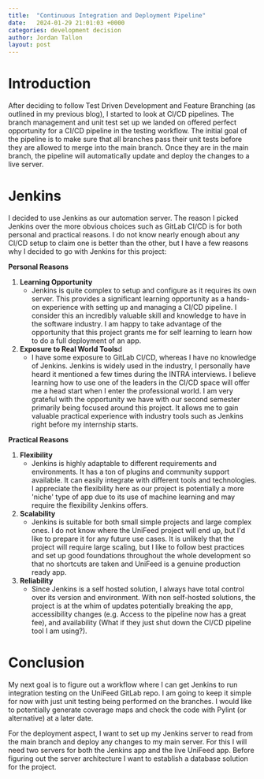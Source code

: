 ```yaml
---
title:  "Continuous Integration and Deployment Pipeline"
date:   2024-01-29 21:01:03 +0000
categories: development decision
author: Jordan Tallon
layout: post
---
```


# Introduction
After deciding to follow Test Driven Development and Feature Branching (as outlined in my previous blog), I started to look at CI/CD pipelines. The branch management and unit test set up we landed on offered perfect opportunity for a CI/CD pipeline in the testing workflow. The initial goal of the pipeline is to make sure that all branches pass their unit tests before they are allowed to merge into the main branch. Once they are in the main branch, the pipeline will automatically update and deploy the changes to a live server.

# Jenkins
I decided to use Jenkins as our automation server. The reason I picked Jenkins over the more obvious choices such as GitLab CI/CD is for both personal and practical reasons. I do not know nearly enough about any CI/CD setup to claim one is better than the other, but I have a few reasons why I decided to go with Jenkins for this project:

**Personal Reasons**
1. **Learning Opportunity**
	* Jenkins is quite complex to setup and configure as it requires its own server. This provides a significant learning opportunity as a hands-on experience with setting up and managing a CI/CD pipeline. I consider this an incredibly valuable skill and knowledge to have in the software industry. I am happy to take advantage of the opportunity that this project grants me for self learning to learn how to do a full deployment of an app.
1. **Exposure to Real World Tools**d
	* I have some exposure to GitLab CI/CD, whereas I have no knowledge of Jenkins. Jenkins is widely used in the industry, I personally have heard it mentioned a few times during the INTRA interviews. I believe learning how to use one of the leaders in the CI/CD space will offer me a head start when I enter the professional world. I am very grateful with the opportunity we have with our second semester primarily being focused around this project. It allows me to gain valuable practical experience with industry tools such as Jenkins right before my internship starts.

**Practical Reasons**
1. **Flexibility**
	* Jenkins is highly adaptable to different requirements and environments. It has a ton of plugins and community support available. It can easily integrate with different tools and technologies. I appreciate the flexibility here as our project is potentially a more 'niche' type of app due to its use of machine learning and may require the flexibility Jenkins offers.
2. **Scalability**
	* Jenkins is suitable for both small simple projects and large complex ones. I do not know where the UniFeed project will end up, but I'd like to prepare it for any future use cases. It is unlikely that the project will require large scaling, but I like to follow best practices and set up good foundations throughout the whole development so that no shortcuts are taken and UniFeed is a genuine production ready app.
3. **Reliability** 
	* Since Jenkins is a self hosted solution, I always have total control over its version and environment. With non self-hosted solutions, the project is at the whim of updates potentially breaking the app, accessibility changes (e.g. Access to the pipeline now has a great fee), and availability (What if they just shut down the CI/CD pipeline tool I am using?). 

# Conclusion
My next goal is to figure out a workflow where I can get Jenkins to run integration testing on the UniFeed GitLab repo. I am going to keep it simple for now with just unit testing being performed on the branches. I would like to potentially generate coverage maps and check the code with Pylint (or alternative) at a later date. 

For the deployment aspect, I want to set up my Jenkins server to read from the main branch and deploy any changes to my main server. For this I will need two servers for both the Jenkins app and the live UniFeed app. Before figuring out the server architecture I want to establish a database solution for the project.